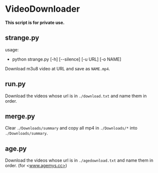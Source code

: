 # VideoDownloader

**This script is for private use.**

## strange.py

usage:

- python strange.py [-h] [--silence] [-u URL] [-o NAME]

Download m3u8 video at URL and save as `NAME.mp4`.

## run.py

Download the videos whose url is in `./download.txt` and name them in order.

## merge.py

Clear `./Downloads/summary` and copy all mp4 in `./Downloads/*` into `./Downloads/summary`.

## age.py

Download the videos whose url is in `./agedownload.txt` and name them in order. (for <www.agemys.cc>)


